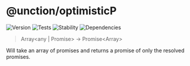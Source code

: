 # @unction/optimisticP

![Version][BADGE_VERSION]
![Tests][BADGE_TRAVIS]
![Stability][BADGE_STABILITY]
![Dependencies][BADGE_DEPENDENCY]

> Array<any | Promise<any>> -> Promise<Array<any>>

Will take an array of promises and returns a promise of only the resolved promises.

[BADGE_TRAVIS]: https://img.shields.io/travis/krainboltgreene/unction.js.svg?maxAge=2592000&style=flat-square
[BADGE_VERSION]: https://img.shields.io/npm/v/@unction/optimisticP.svg?maxAge=2592000&style=flat-square
[BADGE_STABILITY]: https://img.shields.io/badge/stability-strong-green.svg?maxAge=2592000&style=flat-square
[BADGE_DEPENDENCY]: https://img.shields.io/david/krainboltgreene/unction.js.svg?maxAge=2592000&style=flat-square
